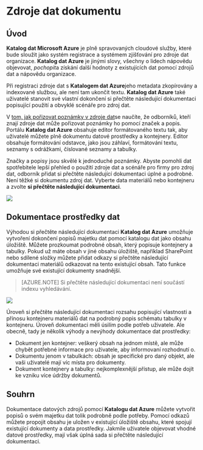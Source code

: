 <properties
    pageTitle="Jak k dokumentu zdroje dat | Microsoft Azure"
    description="Článek s postupy zvýraznění jak k dokumentu prostředky dat v katalogu dat Azure."
    services="data-catalog"
    documentationCenter=""
    authors="spelluru"
    manager="NA"
    editor=""
    tags=""/>
<tags
    ms.service="data-catalog"
    ms.devlang="NA"
    ms.topic="article"
    ms.tgt_pltfrm="NA"
    ms.workload="data-catalog"
    ms.date="09/13/2016"
    ms.author="spelluru"/>

# <a name="document-data-sources"></a>Zdroje dat dokumentu

## <a name="introduction"></a>Úvod

**Katalog dat Microsoft Azure** je plně spravovaných cloudové služby, které bude sloužit jako systém registrace a systémem zjišťování pro zdroje dat organizace. **Katalog dat Azure** je jinými slovy, všechny o lidech nápovědu objevovat, *pochopit*a získání další hodnoty z existujících dat pomocí zdrojů dat a nápovědu organizace.

Při registraci zdroje dat s **Katalogem dat Azure**jeho metadata zkopírovány a indexované službou, ale není tam ukončit textu. **Katalog dat Azure** také uživatelé stanovit své vlastní dokončení si přečtěte následující dokumentaci popisující použití a obvyklé scénáře pro zdroj dat.

V [tom, jak pořizovat poznámky v zdroje dat](data-catalog-how-to-annotate.md)se naučíte, že odborníků, kteří znají zdroje dat může pořizovat poznámky ho pomocí značek a popis. Portálu **Katalog dat Azure** obsahuje editor formátovaného textu tak, aby uživatelé můžete plně dokumentu datové prostředky a kontejnery. Editor obsahuje formátování odstavce, jako jsou záhlaví, formátování textu, seznamy s odrážkami, číslované seznamy a tabulky.

Značky a popisy jsou skvělé k jednoduché poznámky. Abyste pomohli dat spotřebitele lepší přehled o použití zdroje dat a scénáře pro firmy pro zdroj dat, odborník přidat si přečtěte následující dokumentaci úplné a podrobné. Není těžké si dokumentu zdroj dat. Vyberte data materiálů nebo kontejneru a zvolte **si přečtěte následující dokumentaci**.

![](media\data-catalog-documentation\data-catalog-documentation.png)

## <a name="documenting-data-assets"></a>Dokumentace prostředky dat

Výhodou si přečtěte následující dokumentaci **Katalog dat Azure** umožňuje vytvoření dokončení popisů majetku dat pomocí katalogu dat jako obsahu úložiště. Můžete prozkoumat podrobné obsah, který popisuje kontejnery a tabulky. Pokud už máte obsah v jiné obsahu úložiště, například SharePoint nebo sdílené složky můžete přidat odkazy si přečtěte následující dokumentaci materiálů odkazovat na tento existující obsah. Tato funkce umožňuje své existující dokumenty snadnější.

> [AZURE.NOTE] Si přečtěte následující dokumentaci není součástí indexu vyhledávání.

![](media\data-catalog-documentation\data-catalog-documentation2.png)

Úroveň si přečtěte následující dokumentaci rozsahu popisující vlastnosti a přínosu kontejneru materiálů dat na podrobný popis schématu tabulky v kontejneru. Úroveň dokumentaci měli úsilím podle potřeb uživatele. Ale obecně, tady je několik výhody a nevýhody dokumentace dat prostředky:

-   Dokument jen kontejner: veškerý obsah na jednom místě, ale může chybět potřebné informace pro uživatele, aby informovaní rozhodnutí o.
-   Dokumentu jenom v tabulkách: obsah je specifické pro daný objekt, ale vaši uživatelé mají víc místa pro dokumenty.
-   Dokument kontejnery a tabulky: nejkomplexnější přístup, ale může dojít ke vzniku více údržby dokumentů.

## <a name="summary"></a>Souhrn

Dokumentace datových zdrojů pomocí **Katalogu dat Azure** můžete vytvořit popisů o svém majetku dat tolik podrobně podle potřeby.  Pomocí odkazů můžete propojit obsahu je uložen v existující úložiště obsahu, které spojují existující dokumenty a data prostředky. Jakmile uživatele objevovat vhodné datové prostředky, mají však úplná sada si přečtěte následující dokumentaci.
